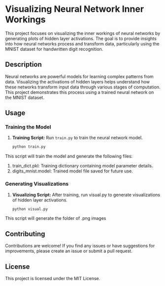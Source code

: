 # Visualizing Neural Network Inner Workings

This project focuses on visualizing the inner workings of neural networks by generating plots of hidden layer activations. The goal is to provide insights into how neural networks process and transform data, particularly using the MNIST dataset for handwritten digit recognition.

## Description

Neural networks are powerful models for learning complex patterns from data. Visualizing the activations of hidden layers helps understand how these networks transform input data through various stages of computation. This project demonstrates this process using a trained neural network on the MNIST dataset.

## Usage

### Training the Model

1. **Training Script:** Run `train.py` to train the neural network model.
   ```bash
   python train.py

This script will train the model and generate the following files:
1. train_dict.pkl: Training dictionary containing model parameter details.
2. digits_mnist.model: Trained model file saved for future use.


### Generating Visualizations

1. **Visualizing Script:** After training, run visual.py to generate visualizations of hidden layer activations.
   ```bash
   python visual.py

This script will  generate the folder of .png images

## Contributing
Contributions are welcome! If you find any issues or have suggestions for improvements, please create an issue or submit a pull request.


## License
This project is licensed under the MIT License.

